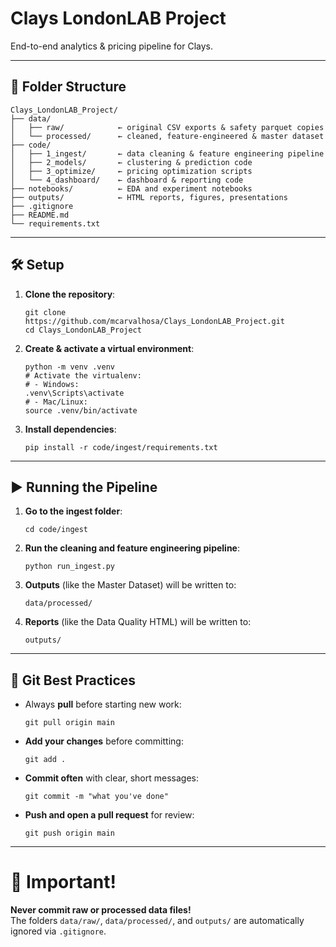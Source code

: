 # Clays LondonLAB Project

End-to-end analytics & pricing pipeline for Clays.

---

## 📂 Folder Structure

```
Clays_LondonLAB_Project/
├── data/
│   ├── raw/            ← original CSV exports & safety parquet copies
│   └── processed/      ← cleaned, feature-engineered & master dataset
├── code/
│   ├── 1_ingest/       ← data cleaning & feature engineering pipeline
│   ├── 2_models/       ← clustering & prediction code
│   ├── 3_optimize/     ← pricing optimization scripts
│   └── 4_dashboard/    ← dashboard & reporting code
├── notebooks/          ← EDA and experiment notebooks
├── outputs/            ← HTML reports, figures, presentations
├── .gitignore
├── README.md
└── requirements.txt
```

---

## 🛠️ Setup

1. **Clone the repository**:
   ``` 
   git clone https://github.com/mcarvalhosa/Clays_LondonLAB_Project.git
   cd Clays_LondonLAB_Project
   ```

2. **Create & activate a virtual environment**:
   ``` 
   python -m venv .venv
   # Activate the virtualenv:
   # - Windows:
   .venv\Scripts\activate
   # - Mac/Linux:
   source .venv/bin/activate
   ```

3. **Install dependencies**:
   ``` 
   pip install -r code/ingest/requirements.txt
   ```

---

## ▶️ Running the Pipeline

1. **Go to the ingest folder**:
   ``` 
   cd code/ingest
   ```

2. **Run the cleaning and feature engineering pipeline**:
   ``` 
   python run_ingest.py
   ```

3. **Outputs** (like the Master Dataset) will be written to:
   ```
   data/processed/
   ```

4. **Reports** (like the Data Quality HTML) will be written to:
   ```
   outputs/
   ```

---

## 🧮 Git Best Practices

- Always **pull** before starting new work:
  ```
  git pull origin main
  ```
- **Add your changes** before committing:
  ```
  git add .
  ```
- **Commit often** with clear, short messages:
  ```
  git commit -m "what you've done"
  ```
- **Push and open a pull request** for review:
  ```
  git push origin main
  ```

---

# 📣 Important!

**Never commit raw or processed data files!**  
The folders `data/raw/`, `data/processed/`, and `outputs/` are automatically ignored via `.gitignore`.